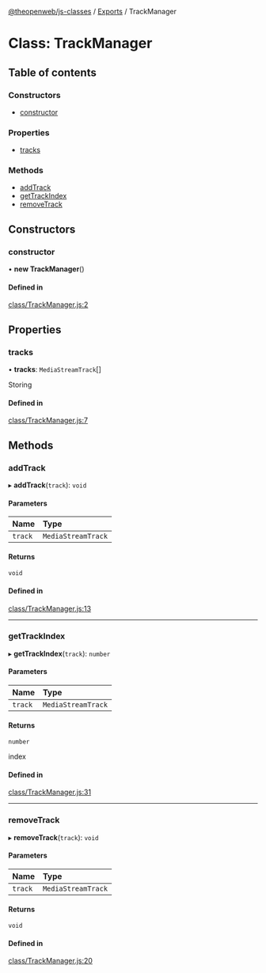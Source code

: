 [@theopenweb/js-classes](../README.md) / [Exports](../modules.md) / TrackManager

# Class: TrackManager

## Table of contents

### Constructors

- [constructor](TrackManager.md#constructor)

### Properties

- [tracks](TrackManager.md#tracks)

### Methods

- [addTrack](TrackManager.md#addtrack)
- [getTrackIndex](TrackManager.md#gettrackindex)
- [removeTrack](TrackManager.md#removetrack)

## Constructors

### constructor

• **new TrackManager**()

#### Defined in

[class/TrackManager.js:2](https://github.com/theopenwebjp/js-classes/blob/3f0dc33/class/TrackManager.js#L2)

## Properties

### tracks

• **tracks**: `MediaStreamTrack`[]

Storing

#### Defined in

[class/TrackManager.js:7](https://github.com/theopenwebjp/js-classes/blob/3f0dc33/class/TrackManager.js#L7)

## Methods

### addTrack

▸ **addTrack**(`track`): `void`

#### Parameters

| Name | Type |
| :------ | :------ |
| `track` | `MediaStreamTrack` |

#### Returns

`void`

#### Defined in

[class/TrackManager.js:13](https://github.com/theopenwebjp/js-classes/blob/3f0dc33/class/TrackManager.js#L13)

___

### getTrackIndex

▸ **getTrackIndex**(`track`): `number`

#### Parameters

| Name | Type |
| :------ | :------ |
| `track` | `MediaStreamTrack` |

#### Returns

`number`

index

#### Defined in

[class/TrackManager.js:31](https://github.com/theopenwebjp/js-classes/blob/3f0dc33/class/TrackManager.js#L31)

___

### removeTrack

▸ **removeTrack**(`track`): `void`

#### Parameters

| Name | Type |
| :------ | :------ |
| `track` | `MediaStreamTrack` |

#### Returns

`void`

#### Defined in

[class/TrackManager.js:20](https://github.com/theopenwebjp/js-classes/blob/3f0dc33/class/TrackManager.js#L20)
